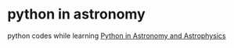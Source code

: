 # python in astronomy

python codes while learning [Python in Astronomy and Astrophysics](https://link.springer.com/book/10.1007/978-3-030-70347-9)

